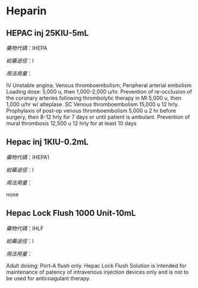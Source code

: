 # Heparin

## HEPAC inj 25KIU-5mL

*藥物代碼*：IHEPA

*給藥途徑*：I

*用法用量*：

IV 
Unstable angina; Venous thromboembolism; Peripheral arterial embolism Loading dose: 5,000 u, then 1,000-2,000 u/hr. 
Prevention of re-occlusion of the coronary arteries following thrombolytic therapy in MI 5,000 u, then 1,000 u/hr w/ alteplase. 
SC 
Venous thromboembolism 15,000 u 12 hrly. 
Prophylaxis of post-op venous thromboembolism 5,000 u 2 hr before surgery, then 8-12 hrly for 7 days or until patient is ambulant. 
Prevention of mural thrombosis 12,500 u 12 hrly for at least 10 days

## Hepac inj 1KIU-0.2mL

*藥物代碼*：IHEPA1

*給藥途徑*：I

*用法用量*：

none

## Hepac Lock Flush 1000 Unit-10mL

*藥物代碼*：IHLF

*給藥途徑*：I

*用法用量*：

Adult dosing: Port-A flush only. Hepac Lock Flush Solution is intended for maintenance of patency of intravenous injection devices only and is not to be used for anticoagulant therapy.

